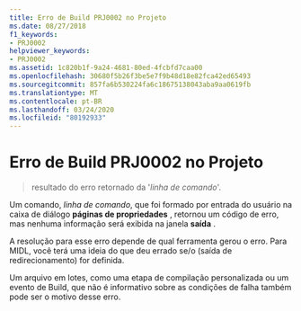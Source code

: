 ```yaml
---
title: Erro de Build PRJ0002 no Projeto
ms.date: 08/27/2018
f1_keywords:
- PRJ0002
helpviewer_keywords:
- PRJ0002
ms.assetid: 1c820b1f-9a24-4681-80ed-4fcbfd7caa00
ms.openlocfilehash: 30680f5b26f3be5e7f9b48d18e82fca42ed65493
ms.sourcegitcommit: 857fa6b530224fa6c18675138043aba9aa0619fb
ms.translationtype: MT
ms.contentlocale: pt-BR
ms.lasthandoff: 03/24/2020
ms.locfileid: "80192933"
---
```

# <a name="project-build-error-prj0002"></a>Erro de Build PRJ0002 no Projeto

> resultado do erro retornado da '*linha de comando*'.

Um comando, *linha de comando*, que foi formado por entrada do usuário na caixa de diálogo **páginas de propriedades** , retornou um código de erro, mas nenhuma informação será exibida na janela **saída** .

A resolução para esse erro depende de qual ferramenta gerou o erro. Para MIDL, você terá uma ideia do que deu errado se/o (saída de redirecionamento) for definida.

Um arquivo em lotes, como uma etapa de compilação personalizada ou um evento de Build, que não é informativo sobre as condições de falha também pode ser o motivo desse erro.

